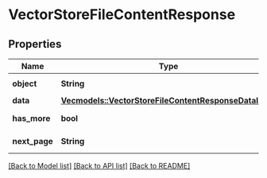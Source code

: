 # VectorStoreFileContentResponse

## Properties

Name | Type | Description | Notes
------------ | ------------- | ------------- | -------------
**object** | **String** | The object type, which is always `vector_store.file_content.page` | 
**data** | [**Vec<models::VectorStoreFileContentResponseDataInner>**](VectorStoreFileContentResponse_data_inner.md) | Parsed content of the file. | 
**has_more** | **bool** | Indicates if there are more content pages to fetch. | 
**next_page** | **String** | The token for the next page, if any. | 

[[Back to Model list]](../README.md#documentation-for-models) [[Back to API list]](../README.md#documentation-for-api-endpoints) [[Back to README]](../README.md)


